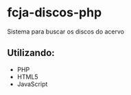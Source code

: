 # fcja-discos-php
Sistema para buscar os discos do acervo

## Utilizando:
- PHP
- HTML5
- JavaScript
